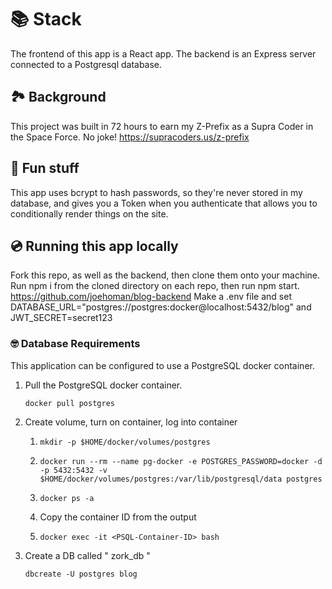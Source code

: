 # 📚 Stack
The frontend of this app is a React app. The backend is an Express server connected to a Postgresql database.

## 🏞 Background
This project was built in 72 hours to earn my Z-Prefix as a Supra Coder in the Space Force. No joke!
https://supracoders.us/z-prefix

## 🥳 Fun stuff
This app uses bcrypt to hash passwords, so they're never stored in my database, and gives you a Token when you authenticate that allows you to conditionally render things on the site.

## 💿 Running this app locally
Fork this repo, as well as the backend, then clone them onto your machine.
Run npm i from the cloned directory on each repo, then run npm start.
https://github.com/joehoman/blog-backend
Make a .env file and set DATABASE_URL="postgres://postgres:docker@localhost:5432/blog" and
JWT_SECRET=secret123

### 🤓 Database Requirements
This application can be configured to use a PostgreSQL docker container.

1. Pull the PostgreSQL docker container.

    ``` docker pull postgres ```

2. Create volume, turn on container, log into container
    1.  ```mkdir -p $HOME/docker/volumes/postgres```

    2.  ```docker run --rm --name pg-docker -e POSTGRES_PASSWORD=docker -d -p 5432:5432 -v $HOME/docker/volumes/postgres:/var/lib/postgresql/data postgres```

    3. ```docker ps -a```

    4. Copy the container ID from the output

    5. ``` docker exec -it <PSQL-Container-ID> bash ```
3. Create a DB called " zork_db "

    ```dbcreate -U postgres blog```

